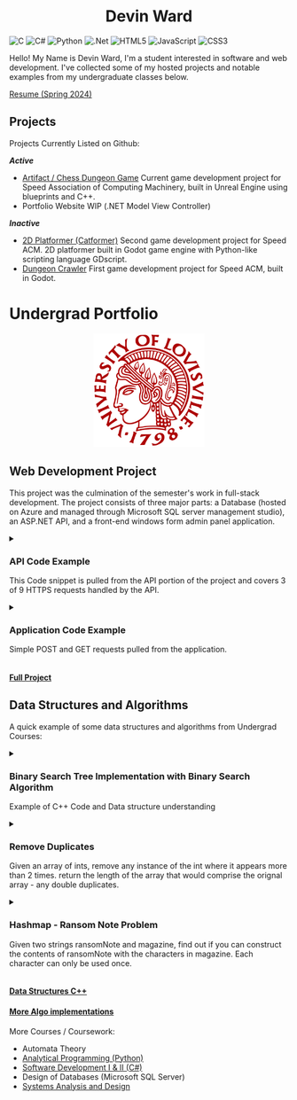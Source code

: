 
<h1 style="text-align: center;">Devin Ward</h2>

![C](https://img.shields.io/badge/c-%2300599C.svg?style=for-the-badge&logo=c&logoColor=white)  ![C#](https://img.shields.io/badge/c%23-%23239120.svg?style=for-the-badge&logo=csharp&logoColor=white)  ![Python](https://img.shields.io/badge/python-3670A0?style=for-the-badge&logo=python&logoColor=ffdd54) ![.Net](https://img.shields.io/badge/.NET-5C2D91?style=for-the-badge&logo=.net&logoColor=white)  ![HTML5](https://img.shields.io/badge/html5-%23E34F26.svg?style=for-the-badge&logo=html5&logoColor=white) ![JavaScript](https://img.shields.io/badge/javascript-%23323330.svg?style=for-the-badge&logo=javascript&logoColor=%23F7DF1E) ![CSS3](https://img.shields.io/badge/css3-%231572B6.svg?style=for-the-badge&logo=css3&logoColor=white)

Hello! My Name is Devin Ward, I'm a student interested in software and web development. I've collected some of my hosted projects and notable examples from my undergraduate classes below.


[Resume (Spring 2024)](DWResume2024-1.pdf)

## Projects
Projects Currently Listed on Github:

***Active***
- [Artifact / Chess Dungeon Game](https://github.com/speedacm/GD2024ChessDungeon)
		Current game development project for Speed Association of Computing Machinery, built in Unreal Engine using blueprints and C++.
- Portfolio Website WIP (.NET Model View Controller) 

***Inactive***
- [2D Platformer (Catformer)](https://github.com/speedacm/Game-Dev-Catformer)
		Second game development project for Speed ACM. 2D platformer built in Godot game engine with Python-like scripting language GDscript. 
- [Dungeon Crawler](https://github.com/speedacm/GameDevSHMUP)
		First game development project for Speed ACM, built in Godot.

# Undergrad Portfolio
<p align="center">
  <img src="University_of_Louisville_seal.svg.png" width="200" title="Uofl Seal">
</p>


## Web Development Project
This project was the culmination of the semester's work in full-stack development. The project consists of three major parts: a Database (hosted on Azure and managed through Microsoft SQL server management studio), an ASP.NET API, and a front-end windows form admin panel application.   

<details> 
  <summary> <h3>API Code Example</h3> <p>  This Code snippet is pulled from the API portion of the project and covers 3 of 9 HTTPS requests handled by the API. </p> </summary>
  


```c#
namespace ChessAPI.Controllers
{
    [Route("api/[controller]")]
    [ApiController]
    public class ChessGamesController : ControllerBase
    {
        [HttpGet(Name = "GetChessGames")]
        public IActionResult GetChessGames(int GameID)
        {
            using (ChessGamesDBContext cgdbc = new ChessGamesDBContext())
            {
                ChessGames foundchessgame = cgdbc.ChessGames.Find(GameID);

                if (foundchessgame != null)
                {
                    return Ok(foundchessgame);
                }
                else
                {
                    return NotFound($"Game ID {GameID} does not exist");
                }
            }
        }

        [HttpPost(Name = "PostChessGames")]
        public IActionResult PostChessGames([FromBody] ChessGames gameData)
        {
            using (ChessGamesDBContext cgdbc = new ChessGamesDBContext())
            {
                ChessGames foundchessgame = cgdbc.ChessGames.Find(gameData.GameID);

                if(foundchessgame == null)
                {
                    cgdbc.ChessGames.Add(gameData);
                    cgdbc.SaveChanges();
                    return Ok(gameData);
                }
                else
                {
                    return BadRequest($"The Game ID {gameData.GameID} already exists");
                }
            }
        }

        [HttpPut(Name = "PutChessGames")]
        public IActionResult PutChessGames(int GameID, [FromBody] ChessGames gameData)
        {
            using (ChessGamesDBContext cgdbc = new ChessGamesDBContext())
            {
                ChessGames foundchessgame = cgdbc.ChessGames.Find(GameID);

                if (foundchessgame != null)
                {
                    foundchessgame.PlayerID1 = gameData.PlayerID1;
                    foundchessgame.PlayerID2 = gameData.PlayerID2;
                    foundchessgame.WinningPlayer = gameData.WinningPlayer;
                    foundchessgame.LosingPlayer = gameData.LosingPlayer;
                    foundchessgame.GameTime = gameData.GameTime;

                    cgdbc.SaveChanges();
                    return Ok(gameData);
                }
                else
                {
                    return NotFound($"Game ID {GameID} does not exist");
                }
            }
        }
    }
}
```
</details>


<details> 
  <summary> <h3>Application Code Example</h3> 
  <p> Simple POST and GET requests pulled from the application. 
  </summary>
  
```c#
        //POST request for Users
        private async void createGamebtn_Click(object sender, EventArgs e)
        {
            DateTime gameTime = DateTime.Parse(gameTimeTextbox.Text);

            var data = new
            {
                gameID = 0,
                playerID1 = playerID1TextBox.Text,
                playerID2 = playerID2TextBox.Text,
                winningPlayer = winningPlayerTextBox.Text,
                losingPlayer = losingPlayerTextBox.Text,
                gameTime = gameTime
            };

            var jsondata = JsonSerializer.Serialize(data);
            var content = new StringContent(jsondata, Encoding.UTF8, "application/json");

            using (HttpClient chessClient = new HttpClient())
            {
                try
                {
                    chessClient.BaseAddress = new Uri($"https://localhost:{port}/api/");
                    var response = await chessClient.PostAsync($"ChessGames?GameID=0", content);

                    response.EnsureSuccessStatusCode();

                    MessageBox.Show("New Game Created");
                    newGameLogbtn.Enabled = true;
                    gamesSearchTextBox.Text = "";
                }
                catch (HttpRequestException err)
                {
                    MessageBox.Show("New game not created. Please fill in all fields");
                    newGameLogbtn.Enabled = false;
                }
            }
        }


        //GET Request for Users
        private async void getUserbtn_Click(object sender, EventArgs e)
        {
            using (HttpClient chessClient = new HttpClient())
            {
                try
                {
                    chessClient.BaseAddress = new Uri($"https://localhost:{port}/api/");

                    chessClient.DefaultRequestHeaders.Add("User_Agent", "CIS411FinalAssignment");
                    chessClient.DefaultRequestHeaders.Accept.Add(new MediaTypeWithQualityHeaderValue("application/json"));

                    string UserID = userIDTextBox.Text;
                    System.IO.Stream pageinfo = null;
                    var response = await chessClient.GetAsync($"ChessUsers?UserName={UserID}");
                    response.EnsureSuccessStatusCode();
                    pageinfo = await response.Content.ReadAsStreamAsync();
                    editUserbtn.Enabled = true;
                    deleteUserbtn.Enabled = true;
                    button1.Enabled = false;

                    ChessUser chessUser = JsonSerializer.Deserialize<ChessUser>(pageinfo);

                    usernameOutlbl.Text = chessUser.userName;
                    RegisterDateOutlbl.Text = "" + chessUser.registerDate;
                    dateOfBirthOutlbl.Text = "" + chessUser.dateOfBirth;
                    userRankOutlbl.Text = chessUser.userRank;
                    eloScoreOutlbl.Text = "" + chessUser.eloScore;
                    displayNameOutlbl.Text = chessUser.displayName;
                }
                catch (HttpRequestException err)
                {
                    MessageBox.Show($"User Not Found");
                    editUserbtn.Enabled = false;
                    deleteUserbtn.Enabled = false;
                    button1.Enabled = true;
                    newUsernameTextBox.Text = userIDTextBox.Text;
                }
            }
        }
```
</details>

#### [Full Project](https://github.com/wDvy/wDvy/tree/main/Web%20Application%20Development)



## Data Structures and Algorithms
A quick example of some data structures and algorithms from Undergrad Courses:

<details> 
  <summary> <h3>Binary Search Tree Implementation with Binary Search Algorithm</h3> <p> Example of C++ Code and Data structure understanding</p> </summary>

```c++
#include "BST.h"
#include <string>
using namespace std;

  
BST::BST() {
  root=NULL;
  TravQueue=new CLQueue;
}


bool BST::IsFull() { // Returns true if there is no room for another item on the heap; false otherwise.
  TNode* location;
  try
  {
    location = new TNode;
    delete location;
    return false;
  }
  catch(std::bad_alloc exception)
  {
    return true;
  }
}

int BST::CountNodes(TNode* curnode) { //Return total number of nodes in (sub-)tree denoted by curnode
  if (curnode == NULL)
    return 0;
  else 
    return CountNodes(curnode->left) + CountNodes(curnode->right) + 1;
}

int BST::GetLength()
// Calls recursive function CountNodes to count the 
// nodes in the tree.
{
  return CountNodes(root);
}

bool BST::IsEmpty()
// Returns true if the tree is empty; false otherwise.
{
  return root == NULL;
}
  
void BST::Insert (TNode* &curnode, AvaRecord newitem) { //Helper function to insert an item into (sub-)tree denoted by curnode
  if (curnode==NULL) {
    curnode = new TNode;
	curnode->item = newitem;
	curnode->right = NULL;
	curnode->left = NULL;
  } else if (newitem.avgprice<curnode->item.avgprice)
    Insert(curnode->left,newitem);
  else
    Insert(curnode->right,newitem);
}
  
AvaRecord BST::FindItem(TNode* curnode, AvaRecord gitem) { //Helper function to locate an item in (sub-)tree denoted by curnode
  if (curnode == NULL)
    return gitem;
  else if (gitem.avgprice == curnode->item.avgprice)
    return curnode->item;
  else if (gitem.avgprice < curnode->item.avgprice)
    return FindItem(curnode->left,gitem);
  else
    return FindItem(curnode->right,gitem);
}


void BST::DeleteNode(TNode* &delnode) { //Helper function to delete an actual node
  TNode *tmpNode;
  if ((delnode->left) == NULL) { //If left child is null, we can replace with right child (whether NULL or not!)
    tmpNode = delnode;
    delnode = delnode -> right;
    delete(tmpNode);
  } else if ((delnode->right) == NULL) { //Check to see if other easy case applies (right child is NULL, but left is not)
    tmpNode = delnode;
    delnode = delnode -> left;
    delete(tmpNode);
  } else { //Difficult case -- we need to replace item with that of the logical predecessor
    TNode *predecessor = delnode->left;
    while (predecessor->right != NULL) {	
      predecessor = predecessor->right;
    }
    AvaRecord replaceitem = predecessor->item;
    delnode->item = replaceitem;
    Delete(delnode->left, replaceitem);
  }     
  
}



void BST::Delete(TNode* &curnode, AvaRecord ditem) { //Helper function to delete an item in (sub-)tree denoted by curnode
  if (curnode == NULL)
    throw;
  else if (ditem.avgprice < curnode->item.avgprice)
    Delete(curnode->left, ditem);   // Look in left subtree.
  else if (ditem.avgprice > curnode->item.avgprice)
    Delete(curnode->right, ditem);  // Look in right subtree.
  else
    DeleteNode(curnode);           // Node found; call DeleteNode.
}   


//Main functions always call recursive helper functions using root node as initial node
void BST::PutItem(AvaRecord newitem) {
  Insert(root,newitem);
}  

AvaRecord BST::GetItem(AvaRecord gitem) {
  return FindItem(root, gitem);
}
  
void BST::DeleteItem(AvaRecord ditem) {
  Delete(root,ditem);
}

void BST::PrintNodes(TNode* curnode) { // Prints items in (sub-)tree in sorted order
  if (curnode != NULL) {
    PrintNodes(curnode->left);   // Print left subtree.
    std::cout << curnode->item.avgprice << ", ";
    std::cout << curnode->item.date << ", ";
    std::cout << curnode->item.largebags << ", ";
    std::cout << curnode->item.largehass << ", ";
    std::cout << curnode->item.medhass << ", ";
    std::cout << curnode->item.region << ", ";
    std::cout << curnode->item.smallbags << ", ";
    std::cout << curnode->item.totalbags << ", ";
    std::cout << curnode->item.totalvolume << ", ";
    std::cout << curnode->item.type << ", ";
    std::cout << curnode->item.xlargebags << ", ";
    std::cout << curnode->item.year << ", " << std :: endl;




    PrintNodes(curnode->right);  // Print right subtree.
  }
}

void BST::PrintTree() {// Calls recursive function PrintNodes to print items in the tree.
  if (IsEmpty())
    std::cout<<"(Empty Tree)"<<std::endl;
  else {
    PrintNodes(root);
    std::cout << "\b\b "<<std::endl;
  }
}

void BST::CopyNodes(TNode*& copyNode, const TNode* origNode) {
  if (origNode == NULL)
    copyNode = NULL;
  else {
    copyNode = new TNode;
    copyNode->item = origNode->item;
    CopyNodes(copyNode->left, origNode->left);
    CopyNodes(copyNode->right, origNode->right);
  }
}

BST::BST(const BST& originalBST) { //Constructor that calls recursive function CopyNodes to copy original tree into root
  CopyNodes(root, originalBST.root);
  TravQueue=new CLQueue;
}

void BST::DestroyNodes(TNode*& curNode) {
  if (curNode != NULL) {
    DestroyNodes(curNode->left);
    DestroyNodes(curNode->right);
    delete curNode;
  }
}


void BST::MakeEmpty() {
  DestroyNodes(root);
  root=NULL;
}

BST::~BST() { //Destructor -- calls recursive Function DestroyNodes to destroy tree starting from root
  DestroyNodes(root);
  //std::cout<<"Destruction Complete!"<<std::endl;
}

bool BST::TravEmpty() {
  return TravQueue->IsEmpty();	
}

void BST::PreNodes(TNode* curNode) {    
  if (curNode!=NULL) {
    TravQueue->Enqueue(curNode->item.avgprice);
	PreNodes(curNode->left);    
    PreNodes(curNode->right);
  }
}

void BST::InNodes(TNode* curNode) {    
  if (curNode!=NULL) {
    InNodes(curNode->left);
    TravQueue->Enqueue(curNode->item.avgprice);
    InNodes(curNode->right);
  }
}

void BST::PostNodes(TNode* curNode) {    
  if (curNode!=NULL) {
    PostNodes(curNode->left);    
    PostNodes(curNode->right);
    TravQueue->Enqueue(curNode->item.avgprice);
  }
}

int BST::GetNextItem() {
	if (TravQueue->IsEmpty())
	  return INT_MIN;
	else
	  return (TravQueue->Dequeue());
}

void BST::ResetTree(OrderType order) {
// Calls function to create a queue of the tree elements in 
// the desired order.
  TravQueue->MakeEmpty();  
  switch (order) {
    case PRE_ORDER : PreNodes(root);
                     break;
    case IN_ORDER  : InNodes(root);
                     break;
    case POST_ORDER: PostNodes(root);
                     break;
  }
  
}

```
</details>

<details> 
  <summary> <h3>Remove Duplicates</h3> <p>Given an array of ints, remove any instance of the int where it appears more than 2 times. return the length of the array that would comprise the orignal array - any double duplicates.</p> </summary>

```cpp

int removeduplicates(vector<int>& nums){
  int i =0;
  for (int element : nums)
    {
    if(i == 0 || i == 1 || nums[i-2] != element)
      {
        nums[i] = element;
        i++;
      }
    }
    return i;
}

```


## Explanation:
1. Initialize i = 0, this is the index for the modified array to be returned.
2. iterate through the length of the array, checking
3. If we are on the first element, the second element, or if the index two steps back equals the current element.
4. if so, set the array's ith element to the current element and increase i, if not skip that element and continue to the next.
5. return i.

</details>




<details> 
  <summary> <h3>Hashmap - Ransom Note Problem</h3>
  <p>Given two strings ransomNote and magazine, find out if you can construct the contents of ransomNote with the characters in magazine. Each character can only be used once.</p>
  </summary>


```cpp
bool canConstruct(string ransomNote, string magazine) {
	unordered_map<char, int> dictionary;
	
	for(char c : magazine){
	
		if(dictionary.find(c) == dictionary.end()){
			dictionary[c] = 1;
		} else {
			dictionary[c]++;
		}

	}

	for(char c: ransomNote){
	
		if(dictionary.find(c) != dictionary.end() && dictionary[c] > 0){
			dictionary[c]--;
		} else {
			return false;
		}
	}
	return true;
}
```

## Explanation
1. Create hashmap (in cpp as unordered_map) with type char and int named dictionary.
2. for every character in string magazine, check if that character is in the hashmap (the if statement explicitly is checking if the character found equals the .end() function which always returns true if the character is not within the hashmap(?))
3. if it does not exist, add it do the hashmap, if it does exist, iterate it by one to show that there is more than one inside.
4. then, iterate through every character in the ransomNote String. if the character exists within the hashmap, and it's integer value (count) is greater than 0, remove it from the hashtable and continue. 
5. if it does not exist within the hashtable, return false, as the ransomNote could not be created from the magazine. 
6. If you successfully iterate through the entirety of the ransomNote with characters from the magazine string, than it can be created from it, so return true.

</details>


#### [Data Structures C++](https://github.com/wDvy/wDvy/tree/main/Data%20Structures)
#### [More Algo implementations](https://github.com/wDvy/code-challenges/tree/main)


More Courses / Coursework:

- Automata Theory
- [Analytical Programming (Python)](https://github.com/wDvy/wDvy/tree/main/Analytical%20Programming)
- [Software Development I & II (C#)](https://github.com/wDvy/wDvy/tree/main/Software%20Development)
- Design of Databases (Microsoft SQL Server)
- [Systems Analysis and Design](https://github.com/wDvy/wDvy/tree/main/Systems%20Analysis%20and%20Design)


